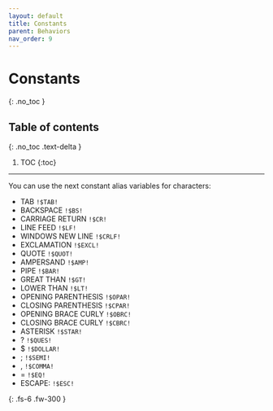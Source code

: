 ```yaml
---
layout: default
title: Constants
parent: Behaviors
nav_order: 9
---
```


# Constants
{: .no_toc }

## Table of contents
{: .no_toc .text-delta }

1. TOC
{:toc}

---

You can use the next constant alias variables for characters:

- TAB `!$TAB!`
- BACKSPACE `!$BS!`
- CARRIAGE RETURN `!$CR!`
- LINE FEED `!$LF!`
- WINDOWS NEW LINE `!$CRLF!`
- EXCLAMATION `!$EXCL!`
- QUOTE `!$QUOT!`
- AMPERSAND `!$AMP!`
- PIPE `!$BAR!`
- GREAT THAN `!$GT!`
- LOWER THAN `!$LT!`
- OPENING PARENTHESIS `!$OPAR!`
- CLOSING PARENTHESIS `!$CPAR!`
- OPENING BRACE CURLY `!$OBRC!`
- CLOSING BRACE CURLY  `!$CBRC!`
- ASTERISK `!$STAR!`
- ? `!$QUES!`
- $ `!$DOLLAR!`
- ; `!$SEMI!`
- , `!$COMMA!`
- = `!$EQ!`
- ESCAPE: `!$ESC!`

{: .fs-6 .fw-300 }
